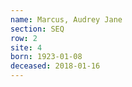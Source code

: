 ```yaml
---
name: Marcus, Audrey Jane
section: SEQ
row: 2
site: 4
born: 1923-01-08
deceased: 2018-01-16
---
```


